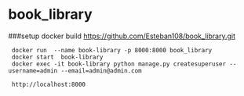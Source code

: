 # book_library

###setup
     docker build https://github.com/Esteban108/book_library.git
     
     docker run  --name book-library -p 8000:8000 book_library
     docker start  book-library
     docker exec -it book-library python manage.py createsuperuser --username=admin --email=admin@admin.com
     
     http://localhost:8000